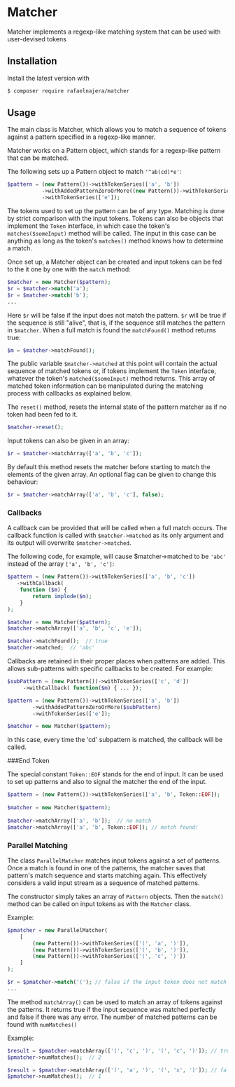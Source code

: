 # Matcher

Matcher implements a regexp-like matching system that can be used with user-devised
tokens

## Installation 
Install the latest version with

```bash
$ composer require rafaelnajera/matcher
```

## Usage

The main class is Matcher, which allows you to match a sequence 
of tokens against a pattern specified in a regexp-like manner. 

Matcher works on a Pattern object, which stands for a regexp-like pattern 
that can be matched.

The following sets up a Pattern object to match  `'^ab(cd)*e'`:

```php
$pattern = (new Pattern())->withTokenSeries(['a', 'b'])
           ->withAddedPatternZeroOrMore((new Pattern())->withTokenSeries(['c', 'd']))
           ->withTokenSeries(['e']);
```
The tokens used to set up the pattern can be of any type. Matching is done 
by strict comparison with the input tokens.  Tokens can also be objects
that implement the `Token` interface, in which case the token's `matches($someInput)` 
method will be called. The input in this case can be anything as long as the token's
`matches()` method knows how to determine a match.

Once set up, a Matcher object can be created and input tokens 
can be fed to the it one by one with the `match` method:

```php
$matcher = new Matcher($pattern);
$r = $matcher->match('a');
$r = $matcher->match('b');
...
```
Here `$r` will be false if the input does not match the pattern. `$r` will be true
if the sequence is still "alive", that is, if the sequence still matches the 
pattern in `$matcher`.  When a full match is found the `matchFound()` method returns
true:
```php
$m = $matcher->matchFound();
```

The public variable `$matcher->matched` at this point will contain the actual sequence
of matched tokens or, if tokens implement the `Token` interface, whatever the 
token's `matched($someInput)` method returns. This array of matched token information 
can be manipulated during the matching process with callbacks as explained
below.

The `reset()` method, resets the internal state of the pattern matcher as if no
token had been fed to it.

```php
$matcher->reset();
```
Input tokens can also be given in an array:

```php
$r = $matcher->matchArray(['a', 'b', 'c']);
```

By default this method resets the matcher before starting to match the elements
of the given array. An optional flag can be given to change this behaviour:

```php
$r = $matcher->matchArray(['a', 'b', 'c'], false);
```

### Callbacks

A callback can be provided that will be called when a full match occurs. The 
callback function is called with `$matcher->matched` as its only argument and
its output will overwrite `$matcher->matched`.

The following code, for example, will cause $matcher->matched to be `'abc'` instead
of the array `['a', 'b', 'c']`:
```php
$pattern = (new Pattern())->withTokenSeries(['a', 'b', 'c'])
   ->withCallback( 
    function ($m) {
        return implode($m);
    }
);

$matcher = new Matcher($pattern);
$matcher->matchArray(['a', 'b', 'c', 'e']);

$matcher->matchFound();  // true
$matcher->matched;  // 'abc'
```

Callbacks are retained in their proper places when patterns are added. This 
allows sub-patterns with specific callbacks to be created. For example:

```php
$subPattern = (new Pattern())->withTokenSeries(['c', 'd'])
     ->withCallback( function($m) { ... });

$pattern = (new Pattern())->withTokenSeries(['a', 'b'])
        ->withAddedPatternZeroOrMore($subPattern)
        ->withTokenSeries(['e']);

$matcher = new Matcher($pattern);
```

In this case, every time the 'cd' subpattern is matched, the callback will be
called. 

###End Token

The special constant `Token::EOF` stands for the end of input. It can be used
to set up patterns and also to signal the matcher the end of the input.
```php
$pattern = (new Pattern())->withTokenSeries(['a', 'b', Token::EOF]);
        
$matcher = new Matcher($pattern);
        
$matcher->matchArray(['a', 'b']);  // no match
$matcher->matchArray(['a', 'b', Token::EOF]); // match found!
```

### Parallel Matching

The class ```ParallelMatcher``` matches input tokens against a set
of patterns. Once a match is found in one of the patterns, the matcher 
saves that pattern's match sequence and starts matching again. This effectively
considers a valid input stream as a sequence of matched patterns.

The constructor simply takes an array of ```Pattern``` objects. Then the ```match()```
method can be called on input tokens as with the ```Matcher``` class.

Example:
```php
$pmatcher = new ParallelMatcher(
    [
        (new Pattern())->withTokenSeries(['(', 'a', ')']),
        (new Pattern())->withTokenSeries(['(', 'b', ')']),
        (new Pattern())->withTokenSeries(['(', 'c', ')'])
    ]
);

$r = $pmatcher->match('('); // false if the input token does not match any pattern
...
```

The method ```matchArray()``` can be used to match an array of tokens 
against the patterns. It returns true if the input sequence was matched 
perfectly and false if there was any error. The number of matched patterns
can be found with ```numMatches()```

Example:
```php 
$result = $pmatcher->matchArray(['(', 'c', ')', '(', 'c', ')']); // true
$pmatcher->numMatches();  // 2

$result = $pmatcher->matchArray(['(', 'a', ')', '(', 'x', ')']); // false
$pmatcher->numMatches();  // 1


```
